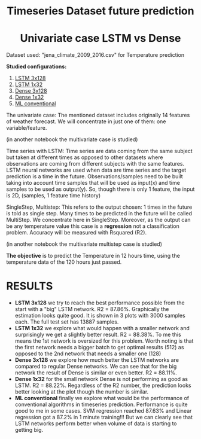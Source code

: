 # <center>Timeseries Dataset future prediction</center>
# <center>Univariate case LSTM vs Dense</center>

Dataset used: "jena_climate_2009_2016.csv" for Temperature prediction

<a name="id8"></a>
**Studied configurations:**

1. [LSTM 3x128](#id1)
2. [LSTM 1x32](#id2)
3. [Dense 3x128](#id3)
4. [Dense 1x32](#id4)
5. [ML conventional](#id5)


The univariate case:
The mentioned dataset includes originally 14 features of weather forecast. We will concentrate in just one of them: one variable/feature.

(in another notebook the multivariate case is studied)


Time series with LSTM:
Time series are data coming from the same subject but taken at different times as opposed to other datasets where observations are coming from different subjects with the same features.
LSTM neural networks are used when data are time series and the target prediction is a time in the future.
Observations/samples need to be built taking into account time samples that will be used as input(x)  and time samples to be used as output(y). So, though there is only 1 feature, the input is 2D, (samples, 1 feature time history)


SingleStep, Multistep: 
This refers to the output chosen: 1 times in the future is told as single step.  Many times to be predicted in the future will be called MultiStep. We concentrate here in SingleStep. Moreover, as the output can be any temperature value this case is a **regression** not a classification problem. Accuracy will be measured with Rsquared (R2).

(in another notebook the multivariate multistep case is studied)


**The objective** is to predict the Temperature in 12 hours time, using the temperature data of the 120 hours just passed.


# RESULTS
- **LSTM 3x128** we try to reach the best performance possible from the start with a "big" LSTM network. R2 = 87.86%.
    Graphically the  estimation looks quite good. It is shown in 3 plots with 3000 samples each. The full test set has 13887 samples.
- **LSTM 1x32** we explore what would happen with a smaller network and surprisingly we get a slightly better result. R2 = 88.38%.
    To me this means the 1st network is oversized for this problem.
    Worth noting is that the first network needs a bigger batch to get optimal results (512) as opposed to the 2nd network that needs a smaller one (128)
- **Dense 3x128** we explore how much better the LSTM networks are compared to regular Dense networks. We can see that for the big network the result of Dense is similar or even better. R2 = 88.11%.
- **Dense 1x32** for the small network Dense is not performing as good as LSTM. R2 = 88.22%. Regardless of the R2 number, the prediction looks better looking at the plot though the number is similar.
- **ML conventional** finally we explore what would be the performance of conventional algorithms in timeseries prediction. 
    Performance is quite good to me in some cases. SVM regression reached 87.63% and Linear regression got a 87.2% in 1 minute training!!! 
    But we can clearly see that LSTM networks perform better when volume of data is starting to getting big.
